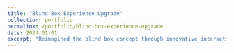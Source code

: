 ```yaml
---
title: "Blind Box Experience Upgrade"
collection: portfolio
permalink: /portfolio/blind-box-experience-upgrade
date: 2024-01-01
excerpt: "Reimagined the blind box concept through innovative interaction design and patented solutions."
---
```

